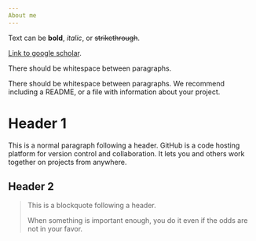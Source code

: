 ```yaml
---
About me
---
```


Text can be **bold**, _italic_, or ~~strikethrough~~.

[Link to google scholar](https://scholar.google.co.uk/citations?user=5iR2sf0AAAAJ&hl=en).

There should be whitespace between paragraphs.

There should be whitespace between paragraphs. We recommend including a README, or a file with information about your project.

# Header 1

This is a normal paragraph following a header. GitHub is a code hosting platform for version control and collaboration. It lets you and others work together on projects from anywhere.

## Header 2

> This is a blockquote following a header.
>
> When something is important enough, you do it even if the odds are not in your favor.
